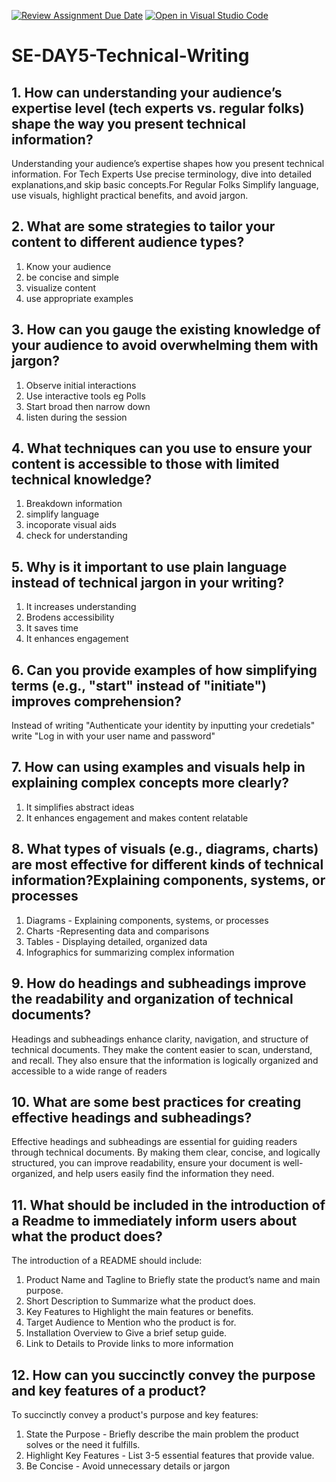 [![Review Assignment Due Date](https://classroom.github.com/assets/deadline-readme-button-22041afd0340ce965d47ae6ef1cefeee28c7c493a6346c4f15d667ab976d596c.svg)](https://classroom.github.com/a/zsAR-pyY)
[![Open in Visual Studio Code](https://classroom.github.com/assets/open-in-vscode-2e0aaae1b6195c2367325f4f02e2d04e9abb55f0b24a779b69b11b9e10269abc.svg)](https://classroom.github.com/online_ide?assignment_repo_id=17168077&assignment_repo_type=AssignmentRepo)
# SE-DAY5-Technical-Writing
## 1. How can understanding your audience’s expertise level (tech experts vs. regular folks) shape the way you present technical information?
Understanding your audience’s expertise shapes how you present technical information. For Tech Experts Use precise terminology, dive into detailed explanations,and skip basic concepts.For Regular Folks Simplify language, use visuals, highlight practical benefits, and avoid jargon.
## 2. What are some strategies to tailor your content to different audience types?
1. Know your audience
2. be concise and simple
3. visualize content
4. use appropriate examples

## 3. How can you gauge the existing knowledge of your audience to avoid overwhelming them with jargon?
1. Observe initial interactions
2. Use interactive tools eg Polls
3. Start broad then narrow down
4. listen during the session
## 4. What techniques can you use to ensure your content is accessible to those with limited technical knowledge?
1. Breakdown information
2. simplify language
3. incoporate visual aids
4. check for understanding
## 5. Why is it important to use plain language instead of technical jargon in your writing?
1. It increases understanding
2. Brodens accessibility
3. It saves time
4. It enhances engagement
## 6. Can you provide examples of how simplifying terms (e.g., "start" instead of "initiate") improves comprehension?
Instead of writing "Authenticate your identity by inputting your credetials"
write "Log in with your user name and password"

## 7. How can using examples and visuals help in explaining complex concepts more clearly?
1. It simplifies abstract ideas
2. It enhances engagement and makes content relatable
## 8. What types of visuals (e.g., diagrams, charts) are most effective for different kinds of technical information?Explaining components, systems, or processes
1. Diagrams - Explaining components, systems, or processes
2. Charts -Representing data and comparisons
3. Tables -  Displaying detailed, organized data
4. Infographics for summarizing complex information
## 9. How do headings and subheadings improve the readability and organization of technical documents?
Headings and subheadings enhance clarity, navigation, and structure of technical documents. They make the content easier to scan, understand, and recall. They also ensure that the information is logically organized and accessible to a wide range of readers
## 10. What are some best practices for creating effective headings and subheadings?
Effective headings and subheadings are essential for guiding readers through technical documents. By making them clear, concise, and logically structured, you can improve readability, ensure your document is well-organized, and help users easily find the information they need.
## 11. What should be included in the introduction of a Readme to immediately inform users about what the product does?
The introduction of a README should include:
1. Product Name and Tagline to Briefly state the product’s name and main purpose.
2. Short Description to Summarize what the product does.
3. Key Features to Highlight the main features or benefits.
4. Target Audience to Mention who the product is for.
5. Installation Overview to Give a brief setup guide.
6. Link to Details to Provide links to more information
## 12. How can you succinctly convey the purpose and key features of a product?
To succinctly convey a product's purpose and key features:
1. State the Purpose - Briefly describe the main problem the product solves or the need it fulfills.
2. Highlight Key Features - List 3-5 essential features that provide value.
3. Be Concise - Avoid unnecessary details or jargon
